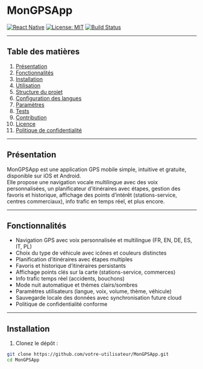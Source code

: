 # MonGPSApp

[![React Native](https://img.shields.io/badge/React_Native-0.70-blue.svg)](https://reactnative.dev/)
[![License: MIT](https://img.shields.io/badge/License-MIT-green.svg)](LICENSE)
[![Build Status](https://img.shields.io/badge/build-passing-brightgreen.svg)]()

---

## Table des matières

1. [Présentation](#présentation)
2. [Fonctionnalités](#fonctionnalités)
3. [Installation](#installation)
4. [Utilisation](#utilisation)
5. [Structure du projet](#structure-du-projet)
6. [Configuration des langues](#configuration-des-langues)
7. [Paramètres](#paramètres)
8. [Tests](#tests)
9. [Contribution](#contribution)
10. [Licence](#licence)
11. [Politique de confidentialité](#politique-de-confidentialité)

---

## Présentation

MonGPSApp est une application GPS mobile simple, intuitive et gratuite, disponible sur iOS et Android.  
Elle propose une navigation vocale multilingue avec des voix personnalisées, un planificateur d’itinéraires avec étapes, gestion des favoris et historique, affichage des points d’intérêt (stations-service, centres commerciaux), info trafic en temps réel, et plus encore.

---

## Fonctionnalités

- Navigation GPS avec voix personnalisée et multilingue (FR, EN, DE, ES, IT, PL)
- Choix du type de véhicule avec icônes et couleurs distinctes
- Planification d’itinéraires avec étapes multiples
- Favoris et historique d’itinéraires persistants
- Affichage points clés sur la carte (stations-service, commerces)
- Info trafic temps réel (accidents, bouchons)
- Mode nuit automatique et thèmes clairs/sombres
- Paramètres utilisateurs (langue, voix, volume, thème, véhicule)
- Sauvegarde locale des données avec synchronisation future cloud
- Politique de confidentialité conforme

---

## Installation

1. Clonez le dépôt :
```bash
git clone https://github.com/votre-utilisateur/MonGPSApp.git
cd MonGPSApp
